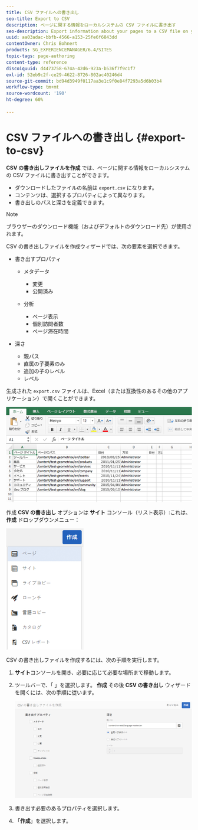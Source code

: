 ```yaml
---
title: CSV ファイルへの書き出し
seo-title: Export to CSV
description: ページに関する情報をローカルシステムの CSV ファイルに書き出す
seo-description: Export information about your pages to a CSV file on your local system
uuid: aa03adac-bbfb-4566-a153-25fe6f6843dd
contentOwner: Chris Bohnert
products: SG_EXPERIENCEMANAGER/6.4/SITES
topic-tags: page-authoring
content-type: reference
discoiquuid: d4473758-674a-42d6-923a-b536f7f9c1f7
exl-id: 52eb9c2f-ce29-4622-8726-802ac40246d4
source-git-commit: bd94d3949f0117aa3e1c9f0e84f7293a5d6b03b4
workflow-type: tm+mt
source-wordcount: '190'
ht-degree: 60%

---
```


# CSV ファイルへの書き出し {#export-to-csv}

**CSV の書き出しファイルを作成** では、ページに関する情報をローカルシステムの CSV ファイルに書き出すことができます。

* ダウンロードしたファイルの名前は `export.csv` になります。
* コンテンツは、選択するプロパティによって異なります。
* 書き出しのパスと深さを定義できます。

>[!NOTE]
>
>ブラウザーのダウンロード機能（およびデフォルトのダウンロード先）が使用されます。

CSV の書き出しファイルを作成ウィザードでは、次の要素を選択できます。

* 書き出すプロパティ

   * メタデータ

      * 変更
      * 公開済み
   * 分析

      * ページ表示
      * 個別訪問者数
      * ページ滞在時間


* 深さ

   * 親パス
   * 直属の子要素のみ
   * 追加の子のレベル
   * レベル

生成された `export.csv` ファイルは、Excel（または互換性のあるその他のアプリケーション）で開くことができます。

![chlimage_1-58](assets/chlimage_1-58.png)

作成 **CSV の書き出し** オプションは **サイト** コンソール（リスト表示）:これは、 **作成** ドロップダウンメニュー：

![screen_shot_2018-03-21at154719](assets/screen_shot_2018-03-21at154719.png)

CSV の書き出しファイルを作成するには、次の手順を実行します。

1. **サイト**&#x200B;コンソールを開き、必要に応じて必要な場所まで移動します。
1. ツールバーで、「 」を選択します。 **作成** その後 **CSV の書き出し** ウィザードを開くには、次の手順に従います。

   ![screen_shot_2018-03-21at154758](assets/screen_shot_2018-03-21at154758.png)

1. 書き出す必要のあるプロパティを選択します。
1. 「**作成**」を選択します。
